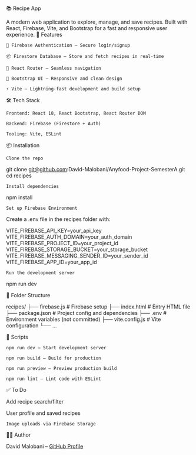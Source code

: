📚 Recipe App

A modern web application to explore, manage, and save recipes. Built with React, Firebase, Vite, and Bootstrap for a fast and responsive user experience.
🚀 Features

    🔐 Firebase Authentication – Secure login/signup

    📦 Firestore Database – Store and fetch recipes in real-time

    🧭 React Router – Seamless navigation

    🎨 Bootstrap UI – Responsive and clean design

    ⚡ Vite – Lightning-fast development and build setup

🛠️ Tech Stack

    Frontend: React 18, React Bootstrap, React Router DOM

    Backend: Firebase (Firestore + Auth)

    Tooling: Vite, ESLint

📦 Installation

    Clone the repo

git clone git@github.com:David-Malobani/Anyfood-Project-SemesterA.git
cd recipes

    Install dependencies

npm install

    Set up Firebase Environment

Create a .env file in the recipes folder with:

VITE_FIREBASE_API_KEY=your_api_key
VITE_FIREBASE_AUTH_DOMAIN=your_auth_domain
VITE_FIREBASE_PROJECT_ID=your_project_id
VITE_FIREBASE_STORAGE_BUCKET=your_storage_bucket
VITE_FIREBASE_MESSAGING_SENDER_ID=your_sender_id
VITE_FIREBASE_APP_ID=your_app_id

    Run the development server

npm run dev

📁 Folder Structure

recipes/
├── firebase.js # Firebase setup
├── index.html # Entry HTML file
├── package.json # Project config and dependencies
├── .env # Environment variables (not committed)
├── vite.config.js # Vite configuration
└── ...

🧪 Scripts

    npm run dev – Start development server

    npm run build – Build for production

    npm run preview – Preview production build

    npm run lint – Lint code with ESLint

✅ To Do

Add recipe search/filter

User profile and saved recipes

    Image uploads via Firebase Storage

👨‍💻 Author

David Malobani – [GitHub Profile](https://github.com/David-Malobani)
